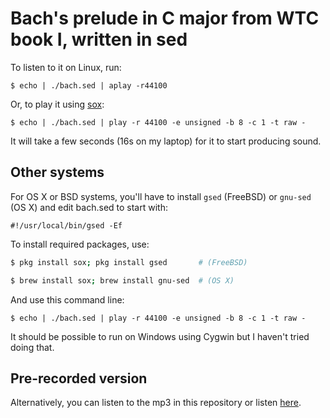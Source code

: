 # Bach's prelude in C major from WTC book I, written in sed

To listen to it on Linux, run:

`$ echo | ./bach.sed | aplay -r44100`

Or, to play it using [sox](http://sox.sourceforge.net/):

`$ echo | ./bach.sed | play -r 44100 -e unsigned -b 8 -c 1 -t raw -`

It will take a few seconds (16s on my laptop) for it to start producing sound.

## Other systems

For OS X or BSD systems, you'll have to install `gsed` (FreeBSD) or `gnu-sed` (OS X) and edit bach.sed to start with:

`#!/usr/local/bin/gsed -Ef`

To install required packages, use:

```bash
$ pkg install sox; pkg install gsed       # (FreeBSD)

$ brew install sox; brew install gnu-sed  # (OS X)
```

And use this command line:

`$ echo | ./bach.sed | play -r 44100 -e unsigned -b 8 -c 1 -t raw -`

It should be possible to run on Windows using Cygwin but I haven't tried doing that.

## Pre-recorded version

Alternatively, you can listen to the mp3 in this repository or listen [here](https://clyp.it/dqgahq1x).
